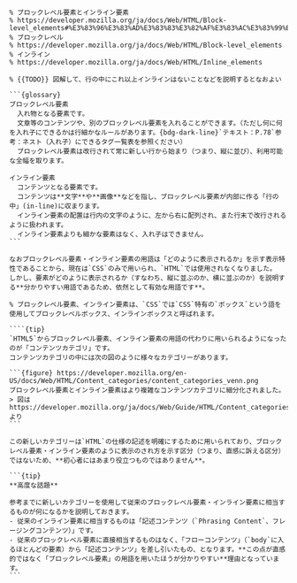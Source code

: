 ````{card} ブロックレベル要素とインライン要素
% ブロックレベル要素とインライン要素
% https://developer.mozilla.org/ja/docs/Web/HTML/Block-level_elements#%E3%83%96%E3%83%AD%E3%83%83%E3%82%AF%E3%83%AC%E3%83%99%E3%83%AB%E8%A6%81%E7%B4%A0%E3%81%A8%E3%82%A4%E3%83%B3%E3%83%A9%E3%82%A4%E3%83%B3%E8%A6%81%E7%B4%A0
% ブロックレベル
% https://developer.mozilla.org/ja/docs/Web/HTML/Block-level_elements
% インライン
% https://developer.mozilla.org/ja/docs/Web/HTML/Inline_elements

% {{TODO}} 図解して、行の中にこれ以上インラインはないことなどを説明するとなおよい

```{glossary}
ブロックレベル要素
  入れ物となる要素です。
  文章等のコンテンツや、別のブロックレベル要素を入れることができます。（ただし何に何を入れ子にできるかは行細かなルールがあります。{bdg-dark-line}`テキスト：P.78`参考：ネスト（入れ子）にできるタグ一覧表を参照ください）
  ブロックレベル要素は改行されて常に新しい行から始まり（つまり、縦に並び）、利用可能な全幅を取ります。

インライン要素
  コンテンツとなる要素です。
  コンテンツは**文字**や**画像**などを指し、ブロックレベル要素が内部に作る「行の中」(in-line)に収まります。
  インライン要素の配置は行内の文字のように、左から右に配列され、また行末で改行されるように扱われます。
  インライン要素よりも細かな要素はなく、入れ子はできません。
```

なおブロックレベル要素・インライン要素の用語は「どのように表示されるか」を示す表示特性であることから、現在は`CSS`のみで用いられ、`HTML`では使用されなくなりました。
しかし、要素がどのように表示されるか（すなわち、縦に並ぶのか、横に並ぶのか）を説明する**分かりやすい用語であるため、依然として有効な用語です**。

% ブロックレベル要素、インライン要素は、`CSS`では`CSS`特有の`ボックス`という語を使用してブロックレベルボックス、インラインボックスと呼ばれます。

````{tip}
`HTML5`からブロックレベル要素、インライン要素の用語の代わりに用いられるようになったのが「コンテンツカテゴリ」です。
コンテンツカテゴリの中には次の図のように様々なカテゴリーがあります。

```{figure} https://developer.mozilla.org/en-US/docs/Web/HTML/Content_categories/content_categories_venn.png
ブロックレベル要素とインライン要素はより複雑なコンテンツカテゴリに細分化されました。
> 図は https://developer.mozilla.org/ja/docs/Web/Guide/HTML/Content_categories より
```

この新しいカテゴリーは`HTML`の仕様の記述を明確にするために用いられており、ブロックレベル要素・インライン要素のように表示のされ方を示す区分（つまり、直感に訴える区分）ではないため、**初心者にはあまり役立つものではありません**。

```{tip}
**高度な話題**

参考までに新しいカテゴリーを使用して従来のブロックレベル要素・インライン要素に相当するものが何になるかを説明しておきます。
- 従来のインライン要素に相当するものは「記述コンテンツ（`Phrasing Content`、フレージングコンテンツ）」です。
- 従来のブロックレベル要素に直接相当するものはなく、「フローコンテンツ」（`body`に入るほとんどの要素）から「記述コンテンツ」を差し引いたもの、となります。**この点が直感的ではなく「ブロックレベル要素」の用語を用いたほうが分かりやすい**理由となっています。
```
````
